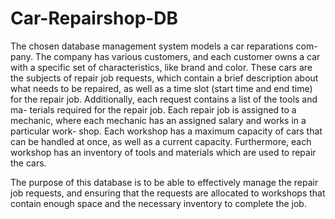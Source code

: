 # Car-Repairshop-DB

The chosen database management system models a car reparations com- pany. The company has various customers, and each customer owns a car with a specific set of characteristics, like brand and color. These cars are the subjects of repair job requests, which contain a brief description about what needs to be repaired, as well as a time slot (start time and end time) for the repair job. Additionally, each request contains a list of the tools and ma- terials required for the repair job. Each repair job is assigned to a mechanic, where each mechanic has an assigned salary and works in a particular work- shop. Each workshop has a maximum capacity of cars that can be handled at once, as well as a current capacity. Furthermore, each workshop has an inventory of tools and materials which are used to repair the cars.

The purpose of this database is to be able to effectively manage the repair job requests, and ensuring that the requests are allocated to workshops that contain enough space and the necessary inventory to complete the job.
